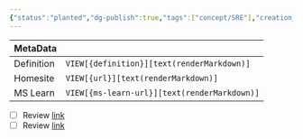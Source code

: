 ```yaml
---
{"status":"planted","dg-publish":true,"tags":["concept/SRE"],"creation_date":"2024-05-08 10:55","definition":"undefined","ms-learn-url":"undefined","url":"undefined","aliases":null,"permalink":"/concepts/extend-only-design/","dgPassFrontmatter":true}
---
```



| MetaData   |                                              |
| ---------- | -------------------------------------------- |
| Definition | `VIEW[{definition}][text(renderMarkdown)]`   |
| Homesite   | `VIEW[{url}][text(renderMarkdown)]`          |
| MS Learn   | `VIEW[{ms-learn-url}][text(renderMarkdown)]` |

- [ ] Review [link](https://aaronstannard.com/extend-only-design/)
- [ ] Review [link](https://app.daily.dev/posts/9iXB1GTZk)
